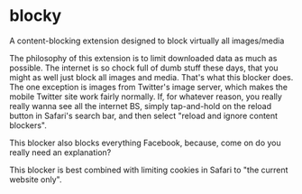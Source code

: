 # blocky
A content-blocking extension designed to block virtually all images/media

The philosophy of this extension is to limit downloaded data as much as possible.  The internet is so chock full of dumb stuff these days, that you might as well just block all images and media.  That's what this blocker does.  The one exception is images from Twitter's image server, which makes the mobile Twitter site work fairly normally.  If, for whatever reason, you really really wanna see all the internet BS, simply tap-and-hold on the reload button in Safari's search bar, and then select "reload and ignore content blockers".

This blocker also blocks everything Facebook, because, come on do you really need an explanation?

This blocker is best combined with limiting cookies in Safari to "the current website only".

